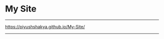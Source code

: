 # My Site
 
 *************************************************************
 https://piyushshakya.github.io/My-Site/
 *************************************************************
 
